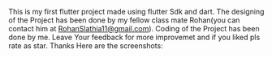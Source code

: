 This is my first flutter project made using flutter Sdk and dart.
The designing of the Project has been done by my fellow class mate Rohan(you can contact him at RohanSlathia11@gmail.com).
Coding of the Project has been done by me.
Leave Your feedback for more improvemet and if you liked pls rate as star. Thanks
Here are the screenshots:
